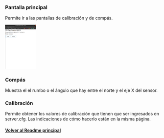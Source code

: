 ### Pantalla principal

Permite ir a las pantallas de calibración y de compás.

<img src="/02_cuat/Readme_docs/img/serv_index.png" width="20%">

### Compás

Muestra el el rumbo o el ángulo que hay entre el norte y el eje X del sensor.

### Calibración

Permite obtener los valores de calibración que tienen que ser ingresados en server.cfg. Las indicaciones de cómo hacerlo están en la misma página.


#### [Volver al Readme principal](/02_cuat/README.md)